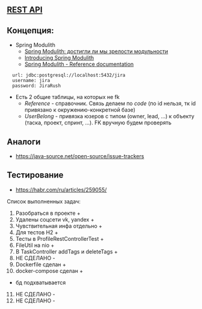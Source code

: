 ## [REST API](http://localhost:8080/doc)

## Концепция:

- Spring Modulith
    - [Spring Modulith: достигли ли мы зрелости модульности](https://habr.com/ru/post/701984/)
    - [Introducing Spring Modulith](https://spring.io/blog/2022/10/21/introducing-spring-modulith)
    - [Spring Modulith - Reference documentation](https://docs.spring.io/spring-modulith/docs/current-SNAPSHOT/reference/html/)

```
  url: jdbc:postgresql://localhost:5432/jira
  username: jira
  password: JiraRush
```

- Есть 2 общие таблицы, на которых не fk
    - _Reference_ - справочник. Связь делаем по _code_ (по id нельзя, тк id привязано к окружению-конкретной базе)
    - _UserBelong_ - привязка юзеров с типом (owner, lead, ...) к объекту (таска, проект, спринт, ...). FK вручную будем
      проверять

## Аналоги

- https://java-source.net/open-source/issue-trackers

## Тестирование

- https://habr.com/ru/articles/259055/

Список выполненных задач:
1. Разобраться в проекте +
2. Удалены соцсети vk, yandex + 
3. Чувствительная инфа отдельно + 
4. Для тестов H2 +
5. Тесты в ProfileRestControllerTest +
6. FileUtil на nio +
7. В TaskController addTags и deleteTags +
8. НЕ СДЕЛАНО -
9. Dockerfile сделан +
10. docker-compose сделан +
   - бд подхватывается
11. НЕ СДЕЛАНО -
12. НЕ СДЕЛАНО -
